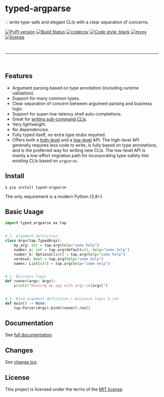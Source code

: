 # typed-argparse

💡 write type-safe and elegant CLIs with a clear separation of concerns.

[![PyPI version](https://badge.fury.io/py/typed-argparse.svg)](https://badge.fury.io/py/typed-argparse)
[![Build Status](https://github.com/typed-argparse/typed-argparse/workflows/ci/badge.svg)](https://github.com/typed-argparse/typed-argparse/actions?query=workflow%3Aci)
[![codecov](https://codecov.io/gh/typed-argparse/typed-argparse/branch/master/graph/badge.svg?token=6I98R2661Z)](https://codecov.io/gh/typed-argparse/typed-argparse)
[![Code style: black](https://img.shields.io/badge/code%20style-black-000000.svg)](https://github.com/psf/black)
[![mypy](https://img.shields.io/badge/mypy-strict-blue)](http://mypy-lang.org/)
[![license](https://img.shields.io/github/license/mashape/apistatus.svg)](LICENSE)


<br>

---

<br>

## Features

- Argument parsing based on type annotation (including runtime validation).
- Support for many common types.
- Clear separation of concern between argument parsing and business logic.
- Support for super-low-latency shell auto-completions.
- Great for [writing sub-command CLIs](https://typed-argparse.github.io/typed-argparse/high_level_api/#sub-commands).
- Very lightweight.
- No dependencies.
- Fully typed itself, no extra type stubs required.
- Offers both a [high-level](https://typed-argparse.github.io/typed-argparse/high_level_api) and a [low-level](https://typed-argparse.github.io/typed-argparse/low_level_api) API.
  The high-level API generally requires less code to write, is fully based on type annotations, and is the preferred way for writing new CLIs.
  The low-level API is mainly a low-effort migration path for incorporating type-safety into existing CLIs based on `argparse`.


## Install

```console
$ pip install typed-argparse
```

The only requirement is a modern Python (3.8+).


## Basic Usage

```python
import typed_argparse as tap


# 1. Argument definition
class Args(tap.TypedArgs):
    my_arg: str = tap.arg(help="some help")
    number_a: int = tap.arg(default=42, help="some help")
    number_b: Optional[int] = tap.arg(help="some help")
    verbose: bool = tap.arg(help="some help")
    names: List[str] = tap.arg(help="some help")


# 2. Business logic
def runner(args: Args):
    print(f"Running my app with args:\n{args}")


# 3. Bind argument definition + business logic & run
def main() -> None:
    tap.Parser(Args).bind(runner).run()
```


## Documentation

See [full documentation](https://typed-argparse.github.io/typed-argparse/).


## Changes

See [change log](CHANGES.md).


## License

This project is licensed under the terms of the [MIT license](LICENSE).

